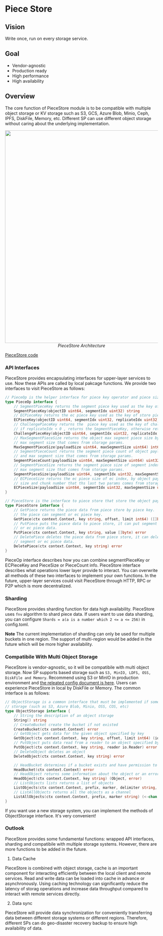 # Piece Store

## Vision

Write once, run on every storage service.

## Goal

- Vendor-agnostic
- Production ready
- High performance
- High availability

## Overview

The core function of PieceStore module is to be compatible with multiple object storage or KV storage such as S3, GCS, Azure Blob, Minio, Ceph, IPFS, DiskFile, Memory, etc. Different SP can use different object storage without caring about the underlying implementation.

<div align=center><img src="../../../asset/11-SP-Piecestore-Arch.jpg" width="700px"></div>
<div align="center"><i>PieceStore Architecture</i></div>

[PieceStore code](https://github.com/bnb-chain/greenfield-storage-provider/tree/master/store/piecestore)

### API Interfaces

PieceStore provides encapsulating interfaces for upper-layer services to use. Now these APIs are called by local pakcage functions. We provide two interfaces to visit PieceStore as follows:

```go
// PieceOp is the helper interface for piece key operator and piece size calculate.
type PieceOp interface {
    // SegmentPieceKey returns the segment piece key used as the key of store piece store.
    SegmentPieceKey(objectID uint64, segmentIdx uint32) string
    // ECPieceKey returns the ec piece key used as the key of store piece store.
    ECPieceKey(objectID uint64, segmentIdx uint32, replicateIdx uint32) string
    // ChallengePieceKey returns the  piece key used as the key of challenge piece key.
    // if replicateIdx < 0 , returns the SegmentPieceKey, otherwise returns the ECPieceKey.
    ChallengePieceKey(objectID uint64, segmentIdx uint32, replicateIdx int32) string
    // MaxSegmentPieceSize returns the object max segment piece size by object payload size and
    // max segment size that comes from storage params.
    MaxSegmentPieceSize(payloadSize uint64, maxSegmentSize uint64) int64
    // SegmentPieceCount returns the segment piece count of object payload by object payload size
    // and max segment size that comes from storage params.
    SegmentPieceCount(payloadSize uint64, maxSegmentSize uint64) uint32
    // SegmentPieceSize returns the segment piece size of segment index by object payload size and
    // max segment size that comes from storage params.
    SegmentPieceSize(payloadSize uint64, segmentIdx uint32, maxSegmentSize uint64) int64
    // ECPieceSize returns the ec piece size of ec index, by object payload size, max segment
    // size and chunk number that ths last two params comes from storage params.
    ECPieceSize(payloadSize uint64, segmentIdx uint32, maxSegmentSize uint64, chunkNum uint32) int64
}

// PieceStore is the interface to piece store that store the object payload data.
type PieceStore interface {
    // GetPiece returns the piece data from piece store by piece key.
    // the piece can segment or ec piece key.
    GetPiece(ctx context.Context, key string, offset, limit int64) ([]byte, error)
    // PutPiece puts the piece data to piece store, it can put segment
    // or ec piece data.
    PutPiece(ctx context.Context, key string, value []byte) error
    // DeletePiece deletes the piece data from piece store, it can delete
    // segment or ec piece data.
    DeletePiece(ctx context.Context, key string) error
}
```

PieceOp interface describes how you can combine segmentPieceKey or ECPieceKey and PieceSize or PieceCount info. PieceStore interface describes what operations lower layer provide to interact. You can overwrite all methods of these two interfaces to implement your own functions. In the future, upper-layer services could visit PieceStore through HTTP, RPC or P2P which is more decentralized.

### Sharding

PieceStore provides sharding function for data high availability. PieceStore uses `fnv` algorithm to shard piece data. If users want to use data sharding, you can configure `Shards = a(a is a number which 2 <= a <= 256)` in config.toml.

**Note** The current implementation of sharding can only be used for multiple buckets in one region. The support of multi-region would be added in the future which will be more higher availability.

### Compatibile With Multi Object Storage

PieceStore is vendor-agnostic, so it will be compatibile with multi object storage. Now SP supports based storage such as `S3, MinIO, LDFS, OSS, DiskFile and Memory`.
Recommend using S3 or MinIO in production environment and [the releated config document is here](https://github.com/bnb-chain/greenfield-storage-provider/blob/master/store/piecestore/README.md). Users can experience PieceStore in local by DiskFile or Memory. The common interface is as follows:

```go
// ObjectStorage is a common interface that must be implemented if some users want to use an object
// storage (such as S3, Azure Blob, Minio, OSS, COS, etc)
type ObjectStorage interface {
    // String the description of an object storage
    String() string
    // CreateBucket create the bucket if not existed
    CreateBucket(ctx context.Context) error
    // GetObject gets data for the given object specified by key
    GetObject(ctx context.Context, key string, offset, limit int64) (io.ReadCloser, error)
    // PutObject puts data read from a reader to an object specified by key
    PutObject(ctx context.Context, key string, reader io.Reader) error
    // DeleteObject deletes an object
    DeleteObject(ctx context.Context, key string) error

    // HeadBucket determines if a bucket exists and have permission to access it
    HeadBucket(ctx context.Context) error
    // HeadObject returns some information about the object or an error if not found
    HeadObject(ctx context.Context, key string) (Object, error)
    // ListObjects lists returns a list of objects
    ListObjects(ctx context.Context, prefix, marker, delimiter string, limit int64) ([]Object, error)
    // ListAllObjects returns all the objects as a channel
    ListAllObjects(ctx context.Context, prefix, marker string) (<-chan Object, error)
}
```

If you want use a new storage system, you can implement the methods of ObjectStorage interface. It's very convenient!

### Outlook

PieceStore provides some fundamental functions: wrapped API interfaces, sharding and compatibile with multiple storage systems. However, there are more functions to be added in the future.

1. Data Cache

PieceStore is combined with object storage, cache is an important component for interacting efficiently between the local client and remote services. Read and write data can be loaded into cache in advance or asynchronously. Using caching technology can significantly reduce the latency of storag operations and increase data throughput compared to interact with remote services directly.

2. Data sync

PieceStore will provide data synchronization for conveniently transferring data between different storage systems or different regions. Therefore, different SPs can do geo-disaster recovery backup to ensure high availability of data.
